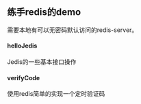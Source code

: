 ## 练手redis的demo
需要本地有可以无密码默认访问的redis-server。 

#### helloJedis
Jedis的一些基本接口操作

#### verifyCode
使用redis简单的实现一个定时验证码

